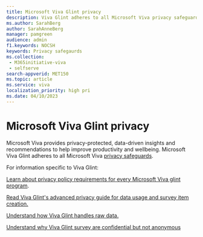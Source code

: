 ```yaml
---
title: Microsoft Viva Glint privacy 
description: Viva Glint adheres to all Microsoft Viva privacy safeguards. 
ms.author: SarahBerg
author: SarahAnneBerg
manager: pamgreen
audience: admin
f1.keywords: NOCSH
keywords: Privacy safegaurds
ms.collection: 
 - M365initiative-viva
 - selfserve
search-appverid: MET150
ms.topic: article
ms.service: viva
localization_priority: high pri
ms.date: 04/10/2023
---
```


# Microsoft Viva Glint privacy

Microsoft Viva provides privacy-protected, data-driven insights and recommendations to help improve productivity and wellbeing. Microsoft Viva Glint adheres to all Microsoft Viva [privacy safeguards](https://www.microsoft.com/en-us/microsoft-viva/privacy).

For information specific to Viva Glint:

[Learn about privacy policy requirements for every Microsoft Viva glint program](https://go.microsoft.com/fwlink/?linkid=2238336).

[Read Viva Glint's advanced privacy guide for data usage and survey item creation.](https://go.microsoft.com/fwlink/?linkid=2230859)

[Understand how Viva Glint handles raw data.](https://go.microsoft.com/fwlink/?linkid=2230875)

[Understand why Viva Glint survey are confidential but not anonymous](https://go.microsoft.com/fwlink/?linkid=2238615)